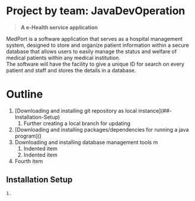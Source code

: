 # Project by team: JavaDevOperation
   > **A e-Health service application**
<p>MedPort is a software application that serves as a hospital management system, designed to store and organize patient information within a secure database that allows users to easily manage the status and welfare of medical patients within any medical institution. <br>The software will have the facility to give a unique ID for search on every patient and staff and stores the details in a database.</p>


# Outline
<ol>
<li>
[Downloading and installing git repository as local instance](##-Installation-Setup)
    <ol>
        <li>Further creating a local branch for updating</li>
    </ol>
</li>
<li>[Downloading and installing packages/dependencies for running a java program]()</li>
<li>Downloading and installing database management tools m
    <ol>
        <li>Indented item</li>
        <li>Indented item</li>
    </ol>
</li>
<li>Fourth item</li>
</ol>



## Installation Setup
    1. 
